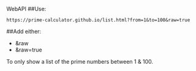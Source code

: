 WebAPI
##Use:
```
https://prime-calculator.github.io/list.html?from=1&to=100&raw=true
```

##Add either:
- &raw
- &raw=true

To only show a list of the prime numbers between 1 & 100.